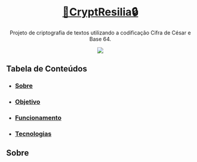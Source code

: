 <h1 align='center'><a href='https://henrique-git.github.io/Resilia_Crypt/'>🔑CryptResilia🔒</a></h1>

<p align='center'>Projeto de criptografia de textos utilizando a codificação Cifra de César e Base 64.</p>

<p align='center'>
<img src="https://img.shields.io/static/v1?label=Status&message=UP&color=yellow&style=for-the-badge&logo=ghost"/>
</p>

Tabela de Conteúdos
-------------------

* ### [Sobre](#Sobre)
* ### [Objetivo](#Objetivos)
* ### [Funcionamento](#Funcionamento)
* ### [Tecnologias](#Tecnologias)


Sobre
-------------------
